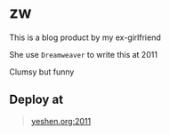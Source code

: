 # zw

This is a blog product by my ex-girlfriend

She use `Dreamweaver` to write this at 2011

Clumsy but funny


## Deploy at

> [yeshen.org:2011](http:www.yeshen.org:2011)